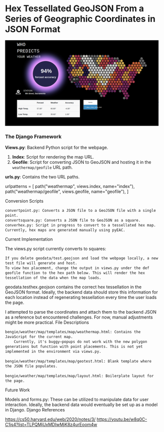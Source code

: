 # Hex Tessellated GeoJSON From a Series of Geographic Coordinates in JSON Format

![Hex tessellated geojson](weather.jpg)

### The Django Framework
**Views.py**: Backend Python script for the webpage.  
1. **Index**: Script for rendering the map URL.  
2. **Geofile**: Script for converting JSON to GeoJSON and hosting it in the `weathermap/geofile` URL path.

**urls.py**: Contains the two URL paths.


urlpatterns = [
    path("weathermap", views.index, name="index"),
    path("weathermap/geofile", views.geofile, name="geofile"),
]

Conversion Scripts

    convertpoint.py: Converts a JSON file to a GeoJSON file with a single point.
    convertsquare.py: Converts a JSON file to GeoJSON as a square.
    converhex.py: Script in progress to convert to a tessellated hex map. Currently, hex maps are generated manually using pyEAC.

Current Implementation

The views.py script currently converts to squares:

    If you delete geodata/test.geojson and load the webpage locally, a new test file will generate and host.
    To view hex placement, change the output in views.py under the def geofile function to the hex path below. This will render the hex tessellation of the data when the map loads.

geodata.testhex.geojson contains the correct hex tessellation in the GeoJSON format. Ideally, the backend data should store this information for each location instead of regenerating tessellation every time the user loads the page.

I attempted to parse the coordinates and attach them to the backend JSON as a reference but encountered challenges. For now, manual adjustments might be more practical.
File Descriptions

    bengie/weather/map/templates/map/weathermap.html: Contains the JavaScript for the current map.
        Currently, it's buggy—popups do not work with the new polygon generations but function with point placements. This is not yet implemented in the environment via views.py.

    bengie/weather/map/templates/map/geotest.html: Blank template where the JSON file populates.

    bengie/weather/map/templates/map/layout.html: Boilerplate layout for the page.

Future Work

Models and forms.py: These can be utilized to manipulate data for user interaction. Ideally, the backend data would eventually be set up as a model in Django.
Django References

https://cs50.harvard.edu/web/2020/notes/3/
https://youtu.be/w8q0C-C1js4?list=TLPQMjUxMDIwMjK8z4urEoom4w
